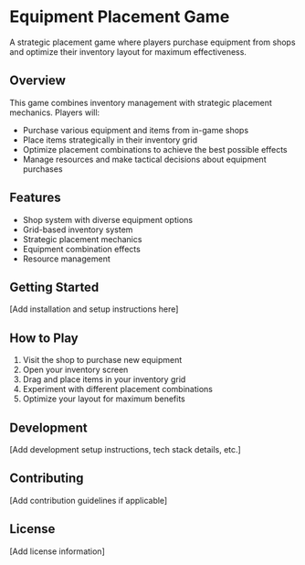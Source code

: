 # Equipment Placement Game

A strategic placement game where players purchase equipment from shops and optimize their inventory layout for maximum effectiveness.

## Overview

This game combines inventory management with strategic placement mechanics. Players will:

- Purchase various equipment and items from in-game shops
- Place items strategically in their inventory grid
- Optimize placement combinations to achieve the best possible effects
- Manage resources and make tactical decisions about equipment purchases

## Features

- Shop system with diverse equipment options
- Grid-based inventory system
- Strategic placement mechanics
- Equipment combination effects
- Resource management

## Getting Started

[Add installation and setup instructions here]

## How to Play

1. Visit the shop to purchase new equipment
2. Open your inventory screen
3. Drag and place items in your inventory grid
4. Experiment with different placement combinations
5. Optimize your layout for maximum benefits

## Development

[Add development setup instructions, tech stack details, etc.]

## Contributing

[Add contribution guidelines if applicable]

## License

[Add license information]
